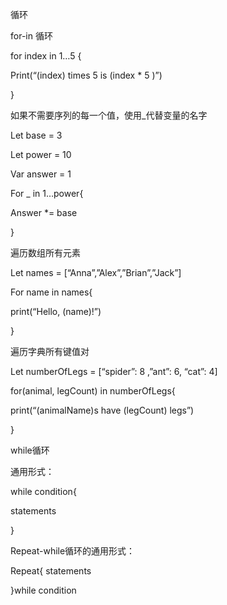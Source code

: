 循环



for-in 循环 

for index in 1…5 {

 Print(“\(index) times 5 is \(index * 5 )”)

}



如果不需要序列的每一个值，使用_代替变量的名字



Let base = 3

Let power = 10 

Var answer = 1

For _ in 1…power{

 Answer *= base

}



遍历数组所有元素

Let names = [“Anna”,”Alex”,”Brian”,”Jack”]

For name in names{

 print(“Hello, \(name)!”)

}



遍历字典所有键值对



Let numberOfLegs = [“spider”: 8 ,”ant”: 6, “cat”: 4]

for(animal, legCount) in numberOfLegs{

  print(“\(animalName)s have \(legCount) legs”)

}





while循环



通用形式：

while condition{

  statements

}





Repeat-while循环的通用形式：

Repeat{
 statements

}while condition